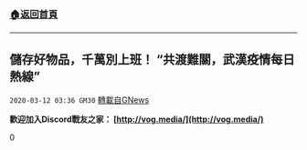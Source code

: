 ###  [:house:返回首頁](https://github.com/ourhimalayas/txt)
---

## 儲存好物品，千萬別上班！ “共渡難關，武漢疫情每日熱線”
`2020-03-12 03:36 GM30` [轉載自GNews](https://gnews.org/zh-hant/139429/)

**歡迎加入Discord戰友之家： [http://vog.media/](http://vog.media/)**

0
